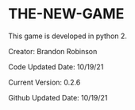 # THE-NEW-GAME
This game is developed in python 2.

Creator: Brandon Robinson

Code Updated Date: 10/19/21

Current Version: 0.2.6

Github Updated Date: 10/19/21
